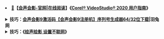 <li><a href="https://go.choong.net/Corel/">🔗</a><b>【<a href="http://help.corel.com/videostudio/cs/user-guide/videostudio-2020.pdf">会声会影-官网|在线阅读</a>】《<a href="https://github.com/taoste/Hello-World/raw/master/Tools/Adobe%20PDF/Corel%20VideoStudio%20(%E4%BC%9A%E5%A3%B0%E4%BC%9A%E5%BD%B1)/videostudio-2020.pdf">Corel® VideoStudio® 2020 用户指南</a>》</b></li>
<br/>
<details>
    <summary>
    <b>技巧：<a href="https://www.yutu.cn/softhtml/showsoft_1948.html">会声会影9激活码【会声会影9注册机】序列号生成器64/32位下载</a>|羽兔网</b>
     </summary> 
       <div class="desc"> <h1>会声会影9激活码【会声会影9注册机】序列号生成器</h1> <p>更新时间：2019-07-06</p> </div> </div> <div class="info-lists"> <p class="soft-infos"> <span class="s1">软件支持：64/32位</span> <span class="s2">大小：1</span> <span class="s3">系统：Win10、Win8、Win7、WinXP</span> </p> <p class="soft-infos"> <span class="s1">安全检测： <em class="save-icon"></em></span> <span class="s2">语言：中文版</span> <span class="s3">上传者：匿名用户</span> </p> <span class="usable-icon"></span> </div> <div class="d-btn-group">
     <h3>软件简介</h3>
     <div class="soft-memo">  <p>会声会影9（Corel VideoStudio 9）永久序列/激活码如下：</p><p>VS80R22-UV260CD-ULTJ7T6-BZ45CH6</p><p>VS80R30-UV295CD-H68SKN6-FRYAD93</p><p>VS80R35-UV180CD-QVQ58U6-BZ34CH6</p><p>VS80R43-UV215CD-H78SKN6-FRYAD82</p><p>VS80R56-UV135CD-ULTJ7T6-BZ68CH6</p><p>VS81R23-UV261CD-QVQ57U6-BZ45CH6</p><p>VS81R31-UV296CD-H69SKN6-FRYAD93</p><p>VS81R36-UV181CD-QVQ59U6-BZ34CH6</p><p>VS81R44-UV216CD-H79SKN6-FRYAD82</p><p>VS81R57-UV136CD-H29SKN6-BZ69CH6</p><p>会声会影x9中文破解版序列号：<br/>
A256-50C6-F6E4-39EE-EF3E<br/>ER67-78UH-MK8U-566G-7786<br/>67HU-7912-HU73-01HSD-JHDO<br/></p><p>会声会影9注册机使用方法及安装破解方法：</p> <p>1、首先双击安装文件夹中的setup.exe启动会声会影9的安装程序，勾选i accept the terms in the license agreement选项，再点击next。</p><p>2、点击next继续安装。</p> <p>3、选择国家，选择安装路径，建议默认安装到c盘，直接点击install now。</p><p>4、安装中，等待几分钟即可。</p><p>5、安装结束后点击finish。</p> <p>6、双击运行会声会影9桌面快捷方式，再退出会声会影9软件，启动的过程中会弹出激活提示，选择第三项register later，再点击continue按钮。</p><p>7、接着会声会影9主程序会运行，直接关掉主程序窗口</p> <p>8、然后会弹出未激活的提示框，直接点击左下方的already purchased。</p> <p>9、弹出注册界面，运行会声会影9注册机，产品选择corel videostudio ultimate 9</p><p>10、点击右下角的生成激活码按钮生成会声会影9序列号，然后复制粘贴到激活界面就行了</p><p> <span style=";font-family:宋体;font-size:14px"> </span></p><p>会声会影9下载地址：</p><p>https://zixue.3d66.com/softhtml/showsoft_1210.html </p><p> <img src="https://img.yutu.cn/ueditor/image/2018/20181204/1543893342455398.png" alt="image.png"/></p> </div> </div>  </div>
</details>

<details>
    <summary>
    <b>技巧：《<a href="https://www.cnblogs.com/lhuser/p/10101891.html">绘声绘影 设置不联网</a>》</b>
     </summary> </br>
      <p><span style="font-size: x-large"><span style="color: rgba(255, 0, 0, 1)">前言</span>：很多朋友安装完会声会影X10正式版，发现启动速度比之前版本都慢得多，甚至比X9.5还要慢，这是什么原因呢？</span><br><br><span style="font-size: x-large"><span style="color: rgba(255, 0, 0, 1)">分析</span>：使用了会声会影X10之后，大家不难发现会声会影X10比之前版本都增加了一个“欢迎”界面，官方称之为“欢迎书(英文版里写的是welcome book)”，里面都是一些需要付费使用的模板、素材之类的；另外从会声会影X9.3版本开始增加的2个付费音乐库，在X10中依然存在。因此，楼主大胆推测<span style="color: rgba(153, 50, 204, 1)">会声会影X10启动缓慢的主要原因是联网加载在线收费项目</span>，而这些在线项目的加载需要连接到国外服务器，所以势必会影响会声会影启动速度。实际测试的结果，证明楼主的推测完全正确，屏蔽联网后，“欢迎”界面不会再显示，2个收费音乐库也会消失，启动速度快很多，此外，屏蔽联网还可以解决会声会影X9.7及会声会影X10卡顿问题。请继续往下看。</span><br><br><span style="font-size: x-large"><span style="color: rgba(255, 0, 0, 1)">解决思路</span>：利用系统自带的防火墙来屏蔽会声会影联网，或者使用hosts屏蔽联网加载收费项目。</span><span style="font-size: x-large"><br></span><br><span style="font-size: x-large"><span style="color: rgba(255, 0, 0, 1)">具体方法</span>：</span><br><br><span style="font-size: x-large">提醒：请确保至少打开过会声会影一次，并已经在邮箱注册界面填写了邮箱，才能使用下面的方法。</span><br><br></p>
<div align="center"><span style="font-size: xx-large"><span style="color: rgba(255, 0, 0, 1)"><span>方法一：通过设置防火墙出站规则禁止会声会影联网</span></span></span></div>
<p>
<br><span style="font-size: x-large">1、以win10系统为例，按下 win键 + R键，调出运行，输入WF.msc，然后回车。</span><span style="font-size: x-large"><br></span><br><span style="font-size: x-large"><img id="aimg_210629" class="zoom" src="http://www.dvedit.cn/data/attachment/forum/201702/07/220256vskx86ayuks96cfb.jpg" alt="" width="417">&nbsp;</span><span style="font-size: x-large"><span style="font-size: x-large"><br></span></span></p>
<div align="center">
<div align="left"><img id="aimg_210630" class="zoom" src="http://www.dvedit.cn/data/attachment/forum/201702/07/220257koni4f3285f4v4dg.jpg" alt="" width="399"></div>
</div>
<p>
<span style="font-size: x-large">2、点击左侧栏的出站规则，然后可以看到右侧的“新建规则”按钮，点击它</span><br><span style="font-size: x-large"><img id="aimg_210631" class="zoom" src="http://www.dvedit.cn/data/attachment/forum/201702/07/220259sr3653pa3e527aeq.jpg" alt="" width="700">&nbsp;</span><br><span style="font-size: x-large">3、弹出下图所示的窗口，直接点击下一步</span><br><img id="aimg_210632" class="zoom" src="http://www.dvedit.cn/data/attachment/forum/201702/07/220259h06jj6mmjj6ym6o7.jpg" alt="" width="700">&nbsp;<br><span style="font-size: x-large">4、</span><span style="font-size: x-large">弹出下图所示的窗口，点击“浏览”，定位到会声会影X10安装目录下</span><br><img id="aimg_210633" class="zoom" src="http://www.dvedit.cn/data/attachment/forum/201702/07/220301faf9vtoofara66k6.jpg" alt="" width="700">&nbsp;<br><span style="font-size: x-large">5、选择会声会影主程序（vstudio.exe），然后点击“打开”</span><br><img id="aimg_210634" class="zoom" src="http://www.dvedit.cn/data/attachment/forum/201702/07/220303dxbqtwzelzrt12qw.jpg" alt="" width="669">&nbsp;<br><span style="font-size: x-large">6、这个时候，会声会影主程序就被添加进来了，继续“下一步”</span><br><img id="aimg_210635" class="zoom" src="http://www.dvedit.cn/data/attachment/forum/201702/07/220305bfwngirwrw8arjc7.jpg" alt="" width="700">&nbsp;<br><span style="font-size: x-large">7、弹出下图所示的窗口，默认勾选“阻止连接”，也就是阻止选择的exe程序联网。继续“下一步”</span><br><img id="aimg_210636" class="zoom" src="http://www.dvedit.cn/data/attachment/forum/201702/07/220306jiv5mjzj5vy5v1yi.jpg" alt="" width="700">&nbsp;<br><span style="font-size: x-large">8、</span><span style="font-size: x-large">弹出下图所示的窗口，默认3个都是勾选的，不用管他，继续“下一步”</span><br><img id="aimg_210637" class="zoom" src="http://www.dvedit.cn/data/attachment/forum/201702/07/220316stfwvbwqvwbvz0b5.jpg" alt="" width="700">&nbsp;<br><span style="font-size: x-large">9、</span><span style="font-size: x-large">弹出下图所示的窗口，在名称里输入“会声会影X10”，当然你也可以输入其他任意名称，无所谓的；描述里可以不用填写，输入完成后，点击“完成”按钮</span><br><img id="aimg_210638" class="zoom" src="http://www.dvedit.cn/data/attachment/forum/201702/07/220317t7g10sapo7hzc3g0.jpg" alt="" width="700">&nbsp;<br><span style="font-size: x-large">10、这样就大功告成，这个时候就把会声会影主程序添加到了防火墙出站规则里，这样的话，会声会影就不能联网了。</span><br><img id="aimg_210639" class="zoom" src="http://www.dvedit.cn/data/attachment/forum/201702/07/220318ws19un727h7o7711.jpg" alt="" width="700">&nbsp;<br><span style="font-size: x-large">11、可以重复上述操作，会声会影安装目录下的其他的exe程序</span><span style="font-size: x-large">也添加进来</span><br><img id="aimg_210640" class="zoom" src="http://www.dvedit.cn/data/attachment/forum/201702/07/220321figsahfmumgnlq7i.jpg" alt="" width="700">&nbsp;</p>
<div align="center"><span style="font-size: xx-large"><span style="color: rgba(255, 0, 0, 1)">&nbsp;</span></span></div>
<div align="center"><span style="font-size: xx-large"><span style="color: rgba(255, 0, 0, 1)"><span>方法二、直接添加hosts条目来屏蔽联网项目</span></span></span></div>
<div align="center"><span style="font-size: xx-large"><span style="color: rgba(255, 0, 0, 1)">&nbsp;</span></span></div>
<p>
<br><span style="font-size: x-large">1、定位到 C:\Windows\System32\drivers\etc 目录下，找到hosts文件，把它复制到桌面上</span><br><img id="aimg_210641" class="zoom" src="http://www.dvedit.cn/data/attachment/forum/201702/07/222649v38x7ss3ewjjmh78.jpg" alt="" width="547">&nbsp;<br><span style="font-size: x-large">2、用记事本打开已经复制到桌面的hosts文件，可以看到下图所示的内容</span><br><img id="aimg_210642" class="zoom" src="http://www.dvedit.cn/data/attachment/forum/201702/07/222650momjjlmms2jtyzko.jpg" alt="" width="700">&nbsp;<br><span style="font-size: x-large">3、在hosts里添加以下内容，添加后，注意保存，参考下面的截图</span></p>
<div class="quote">
<blockquote><span style="font-size: large">127.0.0.1&nbsp;&nbsp;ipm.corel.com</span><br><span style="font-size: large">127.0.0.1&nbsp;&nbsp;mc.corel.com</span><br><span style="font-size: large">127.0.0.1&nbsp;&nbsp;content.corel.com</span><br><span style="font-size: large">127.0.0.1&nbsp;&nbsp;65.200.22.154</span><br><span style="font-size: large">127.0.0.1&nbsp;&nbsp;65.200.22.99</span><br><span style="font-size: large">127.0.0.1&nbsp;&nbsp;ipp.corel.com</span><br><span style="font-size: large">127.0.0.1&nbsp;&nbsp;secure.ipp.corel.com</span></blockquote>
</div>
<p>
<br><span style="font-size: x-large"><img id="aimg_210643" class="zoom" src="http://www.dvedit.cn/data/attachment/forum/201702/07/222653a8lt77iakkani9k8.jpg" alt="" width="700">&nbsp;<br>4、将修改后的hosts文件，复制，粘贴并替换掉</span><span style="font-size: x-large">C:\Windows\System32\drivers\etc目录下的原文件，360会拦截，请放行，具体的看下面的截图</span><br><img id="aimg_210644" class="zoom" src="http://www.dvedit.cn/data/attachment/forum/201702/07/222654ox3jzkf5tawojvvd.jpg" alt="" width="533">&nbsp;<br><img id="aimg_210645" class="zoom" src="http://www.dvedit.cn/data/attachment/forum/201702/07/222655yswlss6dormskfss.jpg" alt="" width="635">&nbsp;<br><img id="aimg_210646" class="zoom" src="http://www.dvedit.cn/data/attachment/forum/201702/07/222656ci592w9wkfg2hbew.jpg" alt="" width="600">&nbsp;<br><span style="color: rgba(255, 0, 0, 1)"><br></span></p>
<div class="quote">
<blockquote><span style="font-size: large"><span style="color: rgba(255, 0, 0, 1)">有朋友可能会说，添加防火墙规则和修改hosts都很麻烦，有没有更简单的方法？</span></span></blockquote>
</div>
</details>
